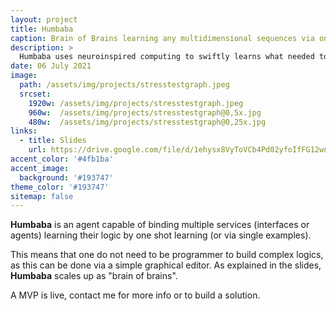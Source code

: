 ```yaml
---
layout: project
title: Humbaba
caption: Brain of Brains learning any multidimensional sequences via one shot learning
description: >
  Humbaba uses neuroinspired computing to swiftly learns what needed to be painfully developed!
date: 06 July 2021
image: 
  path: /assets/img/projects/stresstestgraph.jpeg
  srcset: 
    1920w: /assets/img/projects/stresstestgraph.jpeg
    960w:  /assets/img/projects/stresstestgraph@0,5x.jpg
    480w:  /assets/img/projects/stresstestgraph@0,25x.jpg
links:
  - title: Slides
    url: https://drive.google.com/file/d/1ehysx8VyToVCb4Pd02yfoIfFG12wnHwB #/view?usp=sharing
accent_color: '#4fb1ba'
accent_image:
  background: '#193747'
theme_color: '#193747'
sitemap: false
---
```


**Humbaba** is an agent capable of binding multiple services (interfaces or agents) learning their logic by one shot learning (or via single examples). 

This means that one do not need to be programmer to build complex logics, as this can be done via a simple graphical editor.
As explained in the slides, **Humbaba** scales up as "brain of brains".

A MVP is live, contact me for more info or to build a solution.
